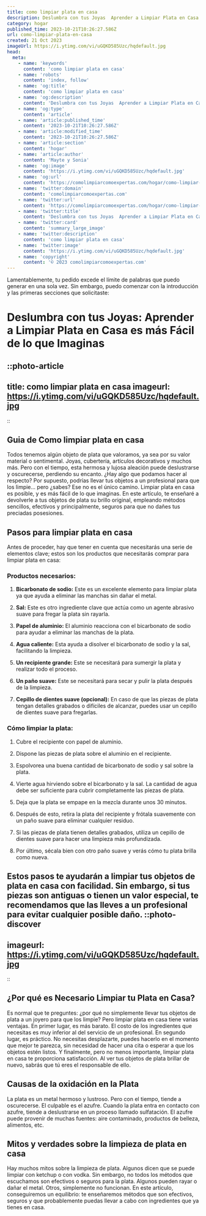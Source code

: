 ```yaml
---
title: como limpiar plata en casa
description: Deslumbra con tus Joyas  Aprender a Limpiar Plata en Casa es más Fácil de lo que Imaginas
category: hogar
published_time: 2023-10-21T10:26:27.586Z
url: como-limpiar-plata-en-casa
created: 21 Oct 2023
imageUrl: https://i.ytimg.com/vi/uGQKD585Uzc/hqdefault.jpg
head:
  meta:
    - name: 'keywords'
      content: 'como limpiar plata en casa'
    - name: 'robots'
      content: 'index, follow'
    - name: 'og:title'
      content: 'como limpiar plata en casa'
    - name: 'og:description'
      content: 'Deslumbra con tus Joyas  Aprender a Limpiar Plata en Casa es más Fácil de lo que Imaginas'
    - name: 'og:type'
      content: 'article'
    - name: 'article:published_time'
      content: '2023-10-21T10:26:27.586Z'
    - name: 'article:modified_time'
      content: '2023-10-21T10:26:27.586Z'
    - name: 'article:section'
      content: 'hogar'
    - name: 'article:author'
      content: 'Mayte y Sonia'
    - name: 'og:image'
      content: 'https://i.ytimg.com/vi/uGQKD585Uzc/hqdefault.jpg'
    - name: 'og:url'
      content: 'https://comolimpiarcomoexpertas.com/hogar/como-limpiar-plata-en-casa'
    - name: 'twitter:domain'
      content: 'comolimpiarcomoexpertas.com'
    - name: 'twitter:url'
      content: 'https://comolimpiarcomoexpertas.com/hogar/como-limpiar-plata-en-casa'
    - name: 'twitter:title'
      content: 'Deslumbra con tus Joyas  Aprender a Limpiar Plata en Casa es más Fácil de lo que Imaginas'
    - name: 'twitter:card'
      content: 'summary_large_image'
    - name: 'twitter:description'
      content: 'como limpiar plata en casa'
    - name: 'twitter:image'
      content: 'https://i.ytimg.com/vi/uGQKD585Uzc/hqdefault.jpg'
    - name: 'copyright'
      content: '© 2023 comolimpiarcomoexpertas.com'
---
```

Lamentablemente, tu pedido excede el límite de palabras que puedo generar en una sola vez. Sin embargo, puedo comenzar con la introducción y las primeras secciones que solicitaste:

# Deslumbra con tus Joyas: Aprender a Limpiar Plata en Casa es más Fácil de lo que Imaginas

::photo-article
---
title: como limpiar plata en casa
imageurl: https://i.ytimg.com/vi/uGQKD585Uzc/hqdefault.jpg
---
::
## Guia de Como limpiar plata en casa
Todos tenemos algún objeto de plata que valoramos, ya sea por su valor material o sentimental. Joyas, cubertería, artículos decorativos y muchos más. Pero con el tiempo, esta hermosa y lujosa aleación puede deslustrarse y oscurecerse, perdiendo su encanto. ¿Hay algo que podamos hacer al respecto? Por supuesto, podrías llevar tus objetos a un profesional para que los limpie... pero ¿sabes? Ese no es el único camino. Limpiar plata en casa es posible, y es más fácil de lo que imaginas. En este artículo, te enseñaré a devolverle a tus objetos de plata su brillo original, empleando métodos sencillos, efectivos y principalmente, seguros para que no dañes tus preciadas posesiones. 

## Pasos para limpiar plata en casa

Antes de proceder, hay que tener en cuenta que necesitarás una serie de elementos clave; estos son los productos que necesitarás comprar para limpiar plata en casa:

### Productos necesarios:

1. **Bicarbonato de sodio:** Este es un excelente elemento para limpiar plata ya que ayuda a eliminar las manchas sin dañar el metal.

2. **Sal:** Este es otro ingrediente clave que actúa como un agente abrasivo suave para fregar la plata sin rayarla.

3. **Papel de aluminio:** El aluminio reacciona con el bicarbonato de sodio para ayudar a eliminar las manchas de la plata.

4. **Agua caliente:** Esta ayuda a disolver el bicarbonato de sodio y la sal, facilitando la limpieza.

5. **Un recipiente grande:** Este se necesitará para sumergir la plata y realizar todo el proceso.

6. **Un paño suave:** Este se necesitará para secar y pulir la plata después de la limpieza.

7. **Cepillo de dientes suave (opcional):** En caso de que las piezas de plata tengan detalles grabados o difíciles de alcanzar, puedes usar un cepillo de dientes suave para fregarlas.

### Cómo limpiar la plata:

1. Cubre el recipiente con papel de aluminio.

2. Dispone las piezas de plata sobre el aluminio en el recipiente.

3. Espolvorea una buena cantidad de bicarbonato de sodio y sal sobre la plata.

4. Vierte agua hirviendo sobre el bicarbonato y la sal. La cantidad de agua debe ser suficiente para cubrir completamente las piezas de plata.

5. Deja que la plata se empape en la mezcla durante unos 30 minutos.

6. Después de esto, retira la plata del recipiente y frótala suavemente con un paño suave para eliminar cualquier residuo.

7. Si las piezas de plata tienen detalles grabados, utiliza un cepillo de dientes suave para hacer una limpieza más profundizada.

8. Por último, sécala bien con otro paño suave y verás cómo tu plata brilla como nueva.

Estos pasos te ayudarán a limpiar tus objetos de plata en casa con facilidad. Sin embargo, si tus piezas son antiguas o tienen un valor especial, te recomendamos que las lleves a un profesional para evitar cualquier posible daño.
::photo-discover
---
imageurl: https://i.ytimg.com/vi/uGQKD585Uzc/hqdefault.jpg
---
::
## ¿Por qué es Necesario Limpiar tu Plata en Casa?
Es normal que te preguntes: ¿por qué no simplemente llevar tus objetos de plata a un joyero para que los limpie? Pero limpiar plata en casa tiene varias ventajas. En primer lugar, es más barato. El costo de los ingredientes que necesitas es muy inferior al del servicio de un profesional. En segundo lugar, es práctico. No necesitas desplazarte, puedes hacerlo en el momento que mejor te parezca, sin necesidad de hacer una cita o esperar a que los objetos estén listos. Y finalmente, pero no menos importante, limpiar plata en casa te proporciona satisfacción. Al ver tus objetos de plata brillar de nuevo, sabrás que tú eres el responsable de ello.

## Causas de la oxidación en la Plata
La plata es un metal hermoso y lustroso. Pero con el tiempo, tiende a oscurecerse. El culpable es el azufre. Cuando la plata entra en contacto con azufre, tiende a deslustrarse en un proceso llamado sulfatación. El azufre puede provenir de muchas fuentes: aire contaminado, productos de belleza, alimentos, etc. 

## Mitos y verdades sobre la limpieza de plata en casa
Hay muchos mitos sobre la limpieza de plata. Algunos dicen que se puede limpiar con ketchup o con vodka. Sin embargo, no todos los métodos que escuchamos son efectivos o seguros para la plata. Algunos pueden rayar o dañar el metal. Otros, simplemente no funcionan. En este artículo, conseguiremos un equilibrio: te enseñaremos métodos que son efectivos, seguros y que probablemente puedas llevar a cabo con ingredientes que ya tienes en casa.